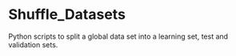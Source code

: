 # Shuffle_Datasets
Python scripts to split a global data set into a learning set, test and validation sets.

